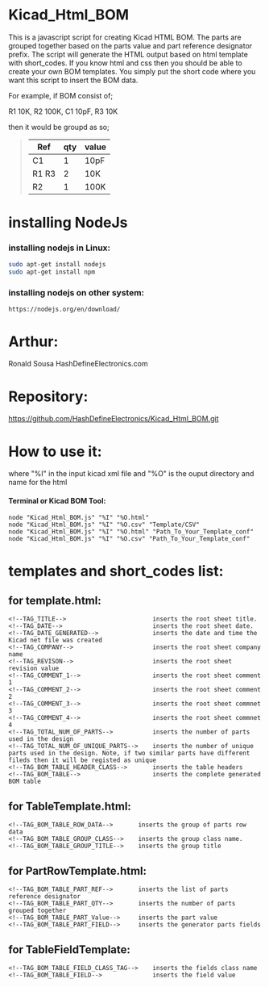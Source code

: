 # Kicad_Html_BOM
This is a javascript script for creating Kicad HTML BOM.
The parts are grouped together based on the parts value and part reference designator prefix. The script will generate the HTML output based on html template with short_codes.
If you know html and css then you should be able to create your own BOM templates. You simply put the short code where you want this script to insert the BOM data.

For example, if BOM consist of;

R1 10K, R2 100K, C1 10pF, R3 10K

then it would be groupd as so;

> | Ref | qty |value|
> |----|-----|-----|
> |C1 | 1 | 10pF |
> | R1 R3 | 2 | 10K|
> | R2| 1 | 100K|

# installing NodeJs
### installing nodejs in Linux:
```sh
sudo apt-get install nodejs
sudo apt-get install npm
```
### installing nodejs on other system:
    https://nodejs.org/en/download/

# Arthur: 
Ronald Sousa HashDefineElectronics.com

# Repository: 

https://github.com/HashDefineElectronics/Kicad_Html_BOM.git 

# How to use it: 
where "%I" in the input kicad xml file and "%O" is the ouput directory and name for the html

#### Terminal or Kicad BOM Tool:
    node "Kicad_Html_BOM.js" "%I" "%O.html"
    node "Kicad_Html_BOM.js" "%I" "%O.csv" "Template/CSV"
    node "Kicad_Html_BOM.js" "%I" "%O.html" "Path_To_Your_Template_conf"
    node "Kicad_Html_BOM.js" "%I" "%O.csv" "Path_To_Your_Template_conf"

# templates and short_codes list:

## for template.html:
    <!--TAG_TITLE-->                        inserts the root sheet title.
    <!--TAG_DATE-->                         inserts the root sheet date.
    <!--TAG_DATE_GENERATED-->               inserts the date and time the Kicad net file was created
    <!--TAG_COMPANY-->                      inserts the root sheet company name
    <!--TAG_REVISON-->                      inserts the root sheet revision value
    <!--TAG_COMMENT_1-->                    inserts the root sheet comment 1
    <!--TAG_COMMENT_2-->                    inserts the root sheet comment 2
    <!--TAG_COMMENT_3-->                    inserts the root sheet commnet 3
    <!--TAG_COMMENT_4-->                    inserts the root sheet commnet 4
    <!--TAG_TOTAL_NUM_OF_PARTS-->           inserts the number of parts used in the design
    <!--TAG_TOTAL_NUM_OF_UNIQUE_PARTS-->    inserts the number of unique parts used in the design. Note, if two similar parts have different fileds then it will be registed as unique
    <!--TAG_BOM_TABLE_HEADER_CLASS-->       inserts the table headers
    <!--TAG_BOM_TABLE-->                    inserts the complete generated BOM table

## for TableTemplate.html:
    <!--TAG_BOM_TABLE_ROW_DATA-->       inserts the group of parts row data
    <!--TAG_BOM_TABLE_GROUP_CLASS-->    inserts the group class name.
    <!--TAG_BOM_TABLE_GROUP_TITLE-->    inserts the group title

## for PartRowTemplate.html:
    <!--TAG_BOM_TABLE_PART_REF-->       inserts the list of parts reference designator
    <!--TAG_BOM_TABLE_PART_QTY-->       inserts the number of parts grouped together
    <!--TAG_BOM_TABLE_PART_Value-->     inserts the part value
    <!--TAG_BOM_TABLE_PART_FIELD-->     inserts the generator parts fields

## for TableFieldTemplate:
    <!--TAG_BOM_TABLE_FIELD_CLASS_TAG-->    inserts the fields class name
    <!--TAG_BOM_TABLE_FIELD-->              inserts the field value
